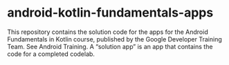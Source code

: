 # android-kotlin-fundamentals-apps
This repository contains the solution code for the apps for the Android Fundamentals in Kotlin course, published by the Google Developer Training Team. See Android Training.  A “solution app” is an app that contains the code for a completed codelab.
